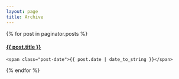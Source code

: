 ```yaml
---
layout: page
title: Archive
---
```


<div class="posts">
  {% for post in paginator.posts %}
  <div class="post">
    <h4 class="post-title">
      <a href="{{ site.baseurl }}/{{ post.url }}">
        {{ post.title }}
      </a>
    </h4>

    <span class="post-date">{{ post.date | date_to_string }}</span>
  </div>
  {% endfor %}
</div>
